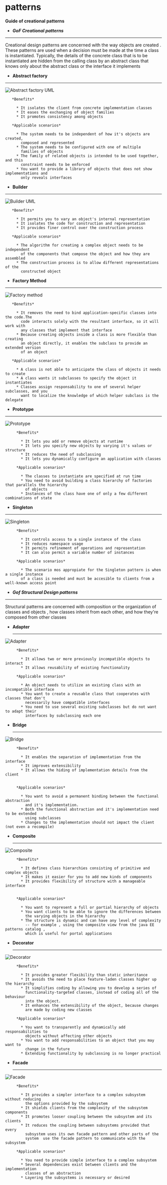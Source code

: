 # patterns

__Guide of creational patterns__

* ***GoF Creational patterns***
-------------------------------

  Creational design patterns are concerned with the way objects are created . These patterns
  are used when a decision must be made at the time a class is instantiated. Typically, the 
  details of the concrete class that is to be instantiated are hidden from the calling class
  by an abstract class that knows only about the abstract class or the interface it implements

  * **Abstract factory**

  ----------------

  ![Abstract factory UML](https://s11.postimg.org/okmvliygj/Abstract_Factory.gif)

       *Benefits*

         * It isolates the client from concrete implementation classes
         * It eases the exchanging of object families
         * It promotes consistency among objects

       *Applicable scenarios*

         * The system needs to be independent of how it's objects are created, 
           composed and represented
         * The system needs to be configured with one of multiple 
           families of objects
         * The family of related objects is intended to be used together, and this 
           constraint needs to be enforced
         * You want to provide a library of objects that does not show implementations and 
           only reveals interfaces

  * **Builder**

  ----------------

   ![Builder UML](http://www.dofactory.com/images/diagrams/net/builder.gif)

       *Benefits*

         * It permits you to vary an object's internal representation
         * It isolates the code for construction and representation
         * It provides finer control over the construction process

       *Applicable scenarios*

         * The algorithm for creating a complex object needs to be independent 
           of the components that compose the object and how they are assembled 
         * The construction process is to allow different representations of the 
           constructed object 

   * **Factory Method**

   -------------------

   ![Factory method](http://www.dofactory.com/images/diagrams/net/factory.gif)

       *Benefits*

         * It removes the need to bind application-specific classes into the code.The
           code interacts solely with the resultant interface, so it will work with 
           any classes that implement that interface
         * Because creating objects inside a class is more flexible than creating 
           an object directly, it enables the subclass to provide an extended version
           of an object

       *Applicable scenarios*

         * A class is not able to anticipate the class of objects it needs to create
         * A class wants it subclasses to specify the object it instantiates
         * Classes assign responsability to one of several helper subclasses, and you
           want to localize the knowledge of which helper subclass is the delegate 


  * **Prototype**

  -------------------

  ![Prototype](https://upload.wikimedia.org/wikipedia/commons/e/e5/Prototype_UML_%28padr%C3%A3o%29.png)

         *Benefits*

           * It lets you add or remove objects at runtime
           * It lets you specify new objects by varying it's values or structure  
           * It reduces the need of subclassing
           * It lets you dynamically configure an application with classes

         *Applicable scenarios*

           * The classes to instantiate are specified at run time
           * You need to avoid building a class hierarchy of factories that parallels the hierarchy 
             of objects
           * Instances of the class have one of only a few different combinations of state


  * **Singleton**

  -------------------

  ![Singleton](https://upload.wikimedia.org/wikipedia/commons/d/dc/Singleton_pattern_uml.png)

         *Benefits*

           * It controls access to a single instance of the class
           * It reduces namespace usage  
           * It permits refinement of operations and representation
           * It can also permit a variable number of instances

         *Applicable scenarios*

           * The scenario mos appropiate for the Singleton pattern is when a single instance 
           of a class is needed and must be accesible to clients from a well-known access point


* ***Gof Structural Design patterns***
---------------------------------------

  Structural patterns are concerned with composition or the organization of classes and objects , how classes 
  inherit from each other, and how they're composed from other classes

  * **Adapter**

     -------------------

  ![Adapter](http://www.dofactory.com/images/diagrams/net/adapter.gif)

         *Benefits*

           * It allows two or more previously incompatible objects to interact
           * It allows reusability of existing functionality  

         *Applicable scenarios*

           * An object needs to utilize an existing class with an incompatible interface
           * You want to create a reusable class that cooperates with classes that don't 
             necessarily have compatible interfaces
           * You need to use several existing subclasses but do not want to adapt their
             interfaces by subclassing each one

  * **Bridge**

     -------------------

  ![Bridge](http://www.dofactory.com/images/diagrams/net/bridge.gif)

         *Benefits*

           * It enables the separation of implementation from the interface
           * It improves extensibility
           * It allows the hiding of implementation details from the client


         *Applicable scenarios*

           * You want to avoid a permanent binding between the functional abstraction 
             and it's implementation.
           * Both the functional abstraction and it's implementation need to be extended
             using subclasses
           * Changes to the implementation should not impact the client (not even a recompile)


  * **Composite**

     -------------------

  ![Composite](https://dofactory.com/images/diagrams/net/composite.gif)

         *Benefits*

           * It defines class hierarchies consisting of primitive and complex objects
           * It makes it easier for you to add new kinds of components
           * It provides flexibility of structure with a manageable interface


         *Applicable scenarios*

           * You want to represent a full or partial hierarchy of objects
           * You want clients to be able to ignore the differences between 
             the varying objects in the hierarchy
           * The structure is dynamic and can have any level of complexity 
             -- for example , using the composite view from the java EE patterns catalog , 
             which is useful for portal applications


  * **Decorator**

     -------------------

  ![Decorator](http://www.dofactory.com/images/diagrams/net/decorator.gif)

         *Benefits*

           * It provides greater flexibility than static inheritance
           * It avoids the need to place feature-laden classes higher up the hierarchy 
           * It simplifies coding by allowing you to develop a series of 
             functionality-targeted classes, instead of coding all of the behaviour 
             into the object.
           * It enhances the extensibility of the object, because changes 
             are made by coding new classes 

         *Applicable scenarios*

           * You want to transparently and dynamically add responsabilities to 
             objects without affecting other objects
           * You want to add responsabilities to an object that you may want to 
             change in the future
           * Extending functionality by subclassing is no longer practical

  * **Facade**

     -------------------

  ![Facade](http://www.dofactory.com/images/diagrams/net/facade.gif)

         *Benefits*

           * It provides a simpler interface to a complex subsystem without reducing
             the options provided by the subsystem
           * It shields clients from the complexity of the subsystem components 
           * It promotes looser coupling between the subsystem and its clients
           * It reduces the coupling between subsystems provided that every
             subsystem uses its own facade pattern and other parts of the 
             system  use the facade pattern to communicate with the subsystem

         *Applicable scenarios*

           * You need to provide simple interface to a complex subsystem
           * Several dependencies exist between clients and the implementation 
             classes of an abstraction
           * Layering the subsystems is necessary or desired







